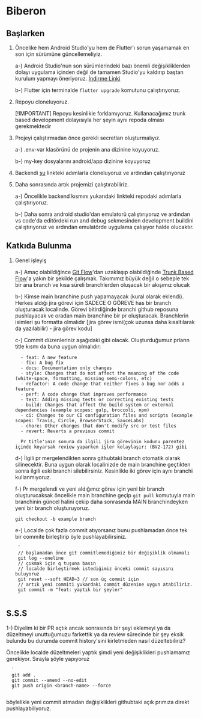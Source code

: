 # Biberon

## Başlarken

1. Öncelike hem Android Studio'yu hem de Flutter'ı sorun yaşamamak en son için sürümüne güncellemeliyiz.

   a-) Android Studio'nun son sürümlerindeki bazı önemli değişikliklerden dolayı uygulama içinden değil de tamamen Studio'yu kaldırıp baştan kurulum yapmayı öneriyoruz. [İndirme Linki](https://developer.android.com/studio)

   b-) Flutter için terminalde `flutter upgrade` komutunu çalıştırıyoruz.

2. Repoyu cloneluyoruz.

   [!IMPORTANT]
   Repoyu kesinlikle forklamıyoruz. Kullanacağımız trunk based development dolayısıyla her şeyin aynı repoda olması gerekmektedir

3. Projeyi çalıştırmadan önce gerekli secretları oluşturmalıyız.

   a-) .env-var klasörünü de projenin ana dizinine koyuyoruz.

   b-) my-key dosyalarını android/app dizinine koyuyoruz

4. Backendi [şu](https://github.com/av-erencelik/biberon-api) linkteki adımlarla cloneluyoruz ve ardından çalıştırıyoruz

5. Daha sonrasında artık projemizi çalıştırabiliriz.

   a-) Öncelikle backend kısmını yukarıdaki linkteki repodaki adımlarla çalıştırıyoruz.

   b-) Daha sonra android studio'dan emulatorü çalıştırıyoruz ve ardından vs code'da editördeki run and debug sekmesinden development buildini çalıştırıyoruz ve ardından emulatörde uygulama çalışıyor halde olucaktır.

## Katkıda Bulunma

1.  Genel işleyiş

    a-) Amaç olabildiğince [Git Flow](https://medium.com/software-development-turkey/git-flow-kullan%C4%B1m%C4%B1-ve-branch-y%C3%B6netimi-3a66a6106ddc)'dan uzaklaşıp olabildiğinde [Trunk Based Flow](https://trunkbaseddevelopment.com/)'a yakın bir şekilde çalışmak. Takımımız büyük değil o sebeple tek bir ana branch ve kısa süreli branchlerden oluşacak bir akışımız olucak

    b-) Kimse main branchine push yapamayacak (kural olarak eklendi). Herkes aldığı jira görevi için SADECE O GÖREVE has bir branch oluşturacak localinde. Görevi bitirdiğinde branchi github reposuna pushlayacak ve oradan main branchine bir pr oluşturacak. Branchlerin isimleri şu formatta olmalıdır [jira görev ismi(çok uzunsa daha kısaltılarak da yazılabilir) - jira görev kodu]

    c-) Commit düzenleriniz aşağıdaki gibi olacak. Oluşturduğumuz prların title kısmı da buna uygun olmalıdır:

          - feat: A new feature
          - fix: A bug fix
          - docs: Documentation only changes
          - style: Changes that do not affect the meaning of the code (white-space, formatting, missing semi-colons, etc)
          - refactor: A code change that neither fixes a bug nor adds a feature
          - perf: A code change that improves performance
          - test: Adding missing tests or correcting existing tests
          - build: Changes that affect the build system or external dependencies (example scopes: gulp, broccoli, npm)
          - ci: Changes to our CI configuration files and scripts (example scopes: Travis, Circle, BrowserStack, SauceLabs)
          - chore: Other changes that don't modify src or test files
          - revert: Reverts a previous commit

          Pr title'ının sonuna da ilgili jira görevinin kodunu parentez içinde koyarsak review yaparken işler kolaylaşır: (BV2-172) gibi

    d-) İlgili pr mergelendikten sonra githubtaki branch otomatik olarak silinecektir. Buna uygun olarak localinizde de main branchine geçtikten sonra ilgili eski branchi silebilirsiniz. Kesinlikle iki görev için aynı branchi kullanmıyoruz.

    f-) Pr mergelendi ve yeni aldığımız görev için yeni bir branch oluşturucaksak öncelikle main branchine geçip `git pull` komutuyla main branchinin güncel halini çekip daha sonrasında MAIN branchindeyken yeni bir branch oluşturuyoruz.

    `git checkout -b example branch`

    e-) Localde çok fazla commit atıyorsanız bunu pushlamadan önce tek bir commite birleştirip öyle pushlayabilirsiniz.

         `
         // başlamadan önce git commitlemediğimiz bir değişiklik olmamalı
         git log --oneline
         // çıkmak için q tuşuna basın
         // localde birleştirmek istediğimiz önceki commit sayısını buluyoruz
         git reset --soft HEAD~3 // son üç commit için
         // artık yeni commiti yukardaki commit düzenine uygun atabiliriz.
         git commit -m "feat: yaptık bir şeyler"
         `

## S.S.S

1-) Diyelim ki bir PR açtık ancak sonrasında bir şeyi eklemeyi ya da düzeltmeyi unuttuğumuzu farkettik ya da review sürecinde bir şey eksik bulundu bu durumda commit history'sini kirletmeden nasıl düzeltebiliriz?

Öncelikle localde düzeltmeleri yaptık şimdi yeni değişiklikleri pushlamamız gerekiyor. Sırayla şöyle yapıyoruz

      `
      git add .
      git commit --amend --no-edit
      git push origin <branch-name> --force
      `

böylelikle yeni commit atmadan değişiklikleri githubtaki açık prımıza direkt pushlayabiliyoruz.
